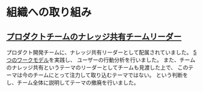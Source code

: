 # 組織への取り組み

## [プロダクトチームのナレッジ共有チームリーダー](organization/product_team.md)
プロダクト開発チームに、ナレッジ共有リーダーとして配属されていました。
[5つのワークモデル](https://u-site.jp/service-design/work-model/)を実践し、
ユーザーの行動分析を行いました。
また、チームのナレッジ共有というテーマのリーダーとしてチームも見渡した上で、
このテーマは今のチームにとって注力して取り込むテーマではない。
という判断をし、チーム全体に説明してテーマの撤廃を行いました。
